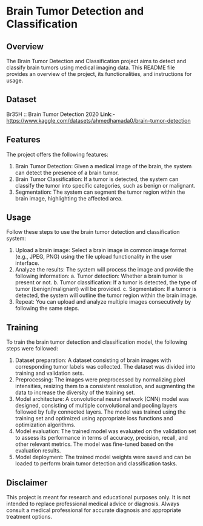 # Brain Tumor Detection and Classification

## Overview
The Brain Tumor Detection and Classification project aims to detect and classify brain tumors using medical imaging data. This README file provides an overview of the project, its functionalities, and instructions for usage.

## Dataset
Br35H :: Brain Tumor Detection 2020
**Link**:- https://www.kaggle.com/datasets/ahmedhamada0/brain-tumor-detection

## Features
The project offers the following features:
1. Brain Tumor Detection: Given a medical image of the brain, the system can detect the presence of a brain tumor.
2. Brain Tumor Classification: If a tumor is detected, the system can classify the tumor into specific categories, such as benign or malignant.
3. Segmentation: The system can segment the tumor region within the brain image, highlighting the affected area.

## Usage
Follow these steps to use the brain tumor detection and classification system:
1. Upload a brain image: Select a brain image in common image format (e.g., JPEG, PNG) using the file upload functionality in the user interface.
2. Analyze the results: The system will process the image and provide the following information:
a. Tumor detection: Whether a brain tumor is present or not.
b. Tumor classification: If a tumor is detected, the type of tumor (benign/malignant) will be provided.
c. Segmentation: If a tumor is detected, the system will outline the tumor region within the brain image.
3. Repeat: You can upload and analyze multiple images consecutively by following the same steps.

## Training
To train the brain tumor detection and classification model, the following steps were followed:
1. Dataset preparation: A dataset consisting of brain images with corresponding tumor labels was collected. The dataset was divided into training and validation sets.
2. Preprocessing: The images were preprocessed by normalizing pixel intensities, resizing them to a consistent resolution, and augmenting the data to increase the diversity of the training set.
3. Model architecture: A convolutional neural network (CNN) model was designed, consisting of multiple convolutional and pooling layers followed by fully connected layers. The model was trained using the training set and optimized using appropriate loss functions and optimization algorithms.
4. Model evaluation: The trained model was evaluated on the validation set to assess its performance in terms of accuracy, precision, recall, and other relevant metrics. The model was fine-tuned based on the evaluation results.
5. Model deployment: The trained model weights were saved and can be loaded to perform brain tumor detection and classification tasks.

## Disclaimer
This project is meant for research and educational purposes only. It is not intended to replace professional medical advice or diagnosis. Always consult a medical professional for accurate diagnosis and appropriate treatment options.
